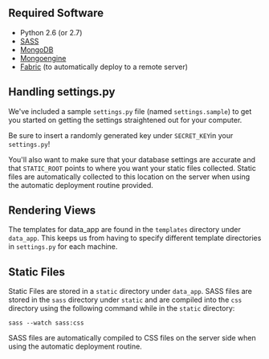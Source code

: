 ## Required Software
- Python 2.6 (or 2.7)
- [SASS](http://sass-lang.com/)
- [MongoDB](http://www.mongodb.org/downloads)
- [Mongoengine](http://mongoengine.org/)
- [Fabric](http://fabfile.org/) (to automatically deploy to a remote server)

## Handling settings.py

We've included a sample `settings.py` file (named `settings.sample`) to get you started on getting the settings straightened out for your computer.

Be sure to insert a randomly generated key under `SECRET_KEY`in your `settings.py`!

You'll also want to make sure that your database settings are accurate and that `STATIC_ROOT` points to where you want your static files collected.  Static files are automatically collected to this location on the server when using the automatic deployment routine provided.

## Rendering Views

The templates for data_app are found in the `templates` directory under `data_app`.  This keeps us from having to specify different template directories in `settings.py` for each machine.

## Static Files

Static Files are stored in a `static` directory under `data_app`.  SASS files are stored in the `sass` directory under `static` and are compiled into the `css` directory using the following command while in the `static` directory:

    sass --watch sass:css

SASS files are automatically compiled to CSS files on the server side when using the automatic deployment routine.